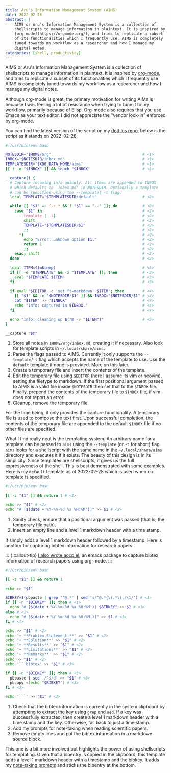 ```yaml
---
title: Aru's Information Management System (AIMS)
date: 2022-02-28
abstract: |
    AIMS or Aru's Information Management System is a collection of
    shellscripts to manage information in plaintext. It is inspired by
    [org-mode](https://orgmode.org/), and tries to replicate a subset
    of its functionalities which I frequently use. AIMS is completely
    tuned towards my workflow as a researcher and how I manage my
    digital notes.
categories: [shell, productivity]
---
```


AIMS or Aru's Information Management System is a collection of
shellscripts to manage information in plaintext. It is inspired by
[org-mode](https://orgmode.org/), and tries to replicate a subset of
its functionalities which I frequently use. AIMS is completely tuned
towards my workflow as a researcher and how I manage my digital notes.

Although org-mode is great, the primary motivation for writing AIMs is
because I was feeling a lot of resistance when trying to tune it to my
workflow, primarily because of Elisp. Org-mode also requires that you
use Emacs as your text editor. I did not appreciate the "vendor
lock-in" enforced by org-mode.

You can find the latest version of the script on my [dotfiles
repo](https://github.com/arumoy-shome/dotfiles/blob/master/bin/aims),
below is the script as it stands on 2022-02-28.

```{.bash filename="aims"}
#!/usr/bin/env bash

NOTESDIR="$HOME/org"                                        # <1>
INBOX="$NOTESDIR/inbox.md"                                  # <1>
TEMPLATESDIR="$XDG_DATA_HOME/aims"                          # <1>
[[ ! -e "$INBOX" ]] && touch "$INBOX"                       # <1>

__capture() {
  # Capture incoming info quickly. All items are appended to INBOX
  # which defaults to `inbox.md' in NOTESDIR. Optionally a template
  # can be specified using the --template| -t flag.
  local TEMPLATE="$TEMPLATESDIR/default"                    # <2>

  while [[ "$1" =~ ^-+.* && ! "$1" == "--" ]]; do           # <2>
    case "$1" in                                            # <2>
      --template | -t)                                      # <2>
        shift                                               # <2>
        TEMPLATE="$TEMPLATESDIR/$1"                         # <2>
        ;;                                                  # <2>
      *)                                                    # <2>
        echo "Error: unknown option $1."                    # <2>
        return 1                                            # <2>
        ;;                                                  # <2>
    esac; shift                                             # <2>
  done                                                      # <2>

  local ITEM=$(mktemp)                                      # <3>
  if [[ -e "$TEMPLATE" && -x "$TEMPLATE" ]]; then           # <3>
    eval "$TEMPLATE $ITEM"                                  # <3>
  fi                                                        # <3>

  if eval "$EDITOR -c 'set ft=markdown' $ITEM"; then        # <4>
    [[ "$1" && -e "$NOTESDIR/$1" ]] && INBOX="$NOTESDIR/$1" # <4>
    cat "$ITEM" >> "$INBOX"                                 # <4>
    echo "Info: captured in $INBOX."                        # <4>
  fi                                                        # <4>

  echo "Info: cleaning up $(rm -v "$ITEM")"                 # <5>
}

__capture "$@"
```
1. Store all notes in `$HOME/org/inbox.md`, creating it if necessary.
   Also look for template scripts in `~/.local/share/aims`.
2. Parse the flags passed to AIMS. Currently it only supports the
   `--template`/`-t` flag which accepts the name of the template to
   use. Use the `default` template if none is provided. More on this
   later.
3. Create a temporary file and insert the contents of the template.
4. Edit the temporary file using `$EDITOR` (here I assume its vim or
   neovim), setting the filetype to markdown. If the first positional
   argument passed to AIMS is a valid file inside `$NOTESDIR` then set
   that to the `$INBOX` file. Finally, prepend the contents of the
   temporary file to `$INBOX` file, if vim does not report an error.
5. Cleanup, remove the temporary file.

For the time being, it only provides the capture functionality. A
temporary file is used to compose the text first. Upon successful
completion, the contents of the temporary file are appended to the
default `$INBOX` file if no other files are specified.

What I find really neat is the templating system. An arbitrary name
for a template can be passed to `aims` using the `--template` (or `-t`
for short) flag. `aims` looks for a shellscript with the same name in
the `~/.local/share/aims` directory and executes it if it exists. The
beauty of this design is in its simplicity. Since templates are
shellscripts, it gives us the full expressiveness of the shell. This
is best demonstrated with some examples. Here is my `default` template
as of 2022-02-28 which is used when no template is specified.

```{.bash filename="~/.local/share/aims/default"}
#!/usr/bin/env bash

[[ -z "$1" ]] && return 1 # <1>

echo >> "$1" # <2>
echo "# [$(date +'%Y-%m-%d %a %H:%M')]" >> $1 # <2>
```
1. Sanity check, ensure that a positional argument was passed (that
   is, the temporary file path).
2. Insert an empty line and a level 1 markdown header with a time stamp.

It simply adds a level 1 markdown header followed by a timestamp. Here
is another for capturing bibtex information for research papers.

::: {.callout-tip}
[I also wrote aocp.el](../aocp), an emacs package to capture bibtex
information of research papers using org-mode.
:::
```bash
#!/usr/bin/env bash

[[ -z "$1" ]] && return 1

echo >> "$1"

BIBKEY=$(pbpaste | grep '^@.*' | sed 's/^@.*{\(.*\),/\1/') # <1>
if [[ -n "$BIBKEY" ]]; then # <1>
  echo "# [$(date +'%Y-%m-%d %a %H:%M')] $BIBKEY" >> $1 # <1>
else # <1>
  echo "# [$(date +'%Y-%m-%d %a %H:%M')]" >> $1 # <1>
fi # <1>

echo >> "$1" # <2>
echo '+ **Problem Statement:**' >> "$1" # <2>
echo '+ **Solution**' >> "$1" # <2>
echo '+ **Results**' >> "$1" # <2>
echo '+ **Limitations**' >> "$1" # <2>
echo '+ **Remarks**' >> "$1" # <2>
echo >> "$1" # <2>
echo '```bibtex' >> "$1" # <3>

if [[ -n "$BIBKEY" ]]; then # <3>
  pbpaste | sed '/^$/d' >> "$1" # <3>
  pbcopy <(echo "$BIBKEY") # <3>
fi # <3>

echo '```' >> "$1" # <3>
```
1. Check that the bibtex information is currently in the system
   clipboard by attempting to extract the key using `grep` and `sed`.
   If a key was successfully extracted, then create a level 1 markdown
   header with a time stamp and the key. Otherwise, fall back to just
   a time stamp.
2. Add my prompts for note-taking when reading scientific papers.
3. Remove empty lines and put the bibtex information in a markdown
   source block.

This one is a bit more involved but highlights the power of using
shellscripts for templating. Given that a bibentry is copied in the
clipboard, this template adds a level 1 markdown header with a
timestamp and the bibkey. It adds my [note-taking
prompts](../research-workflow#writing-notes) and sticks the bibentry
at the bottom.
